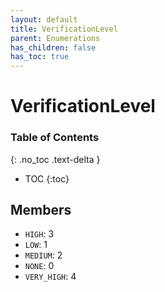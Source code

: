 ```yaml
---
layout: default
title: VerificationLevel
parent: Enumerations
has_children: false
has_toc: true
---
```


# VerificationLevel
### Table of Contents
{: .no_toc .text-delta }

- TOC
{:toc}
## Members
- `HIGH`: 3
- `LOW`: 1
- `MEDIUM`: 2
- `NONE`: 0
- `VERY_HIGH`: 4
